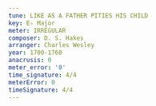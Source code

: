 ```yaml
---
tune: LIKE AS A FATHER PITIES HIS CHILD
key: E♭ Major
meter: IRREGULAR
composer: D. S. Hakes
arranger: Charles Wesley
year: 1700-1760
anacrusis: 0
meter_error: '0'
time_signature: 4/4
meterError: 0
timeSignature: 4/4
---
```

